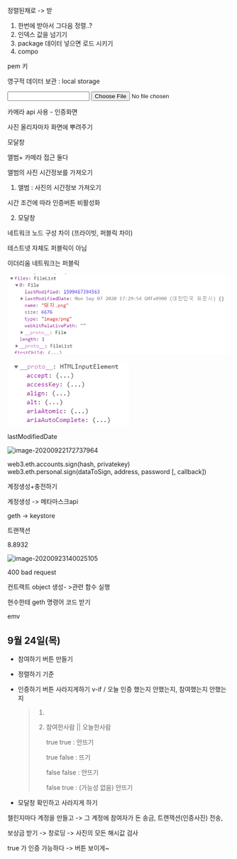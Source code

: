 정렬된채로 -> 받

1. 한번에 받아서 그다음 정렬..?
2. 인덱스 값을 넘기기
3. package  데이터 넣으면 로드 시키기
4. compo



pem 키

영구적 데이터 보관 : local storage

<form  enctype="multipart/form-data">
    <input id="desc" type="text" />
    <input id="image" type="file" />
</form>

카메라 api 사용 - 인증화면

사진 올리자마자 화면에 뿌려주기

모달창

앨범+ 카메라 접근 둘다

앨범의 사진 시간정보를 가져오기





1. 앨범 : 사진의 시간정보 가져오기

시간 조건에 따라 인증버튼 비활성화

2. 모달창



네트워크 노드 구성 차이 (프라이빗, 퍼블릭 차이)

테스트넷 자체도 퍼블릭이 아님

이더리움 네트워크는 퍼블릭

![image-20200922133530593](img/image-20200922133530593.png)

![image-20200922134157216](img/image-20200922134157216.png)



lastModifiedDate



![image-20200922172737964](C:\Users\multicampus\AppData\Roaming\Typora\typora-user-images\image-20200922172737964.png)

web3.eth.accounts.sign(hash, privatekey)
web3.eth.personal.sign(dataToSign, address, password [, callback])



계정생성+충전하기

계정생성 -> 메타마스크api 

geth -> keystore 

트랜잭션

8.8932



![image-20200923140025105](C:\Users\multicampus\AppData\Roaming\Typora\typora-user-images\image-20200923140025105.png)

400 bad request

컨트랙트 object 생성- >관련 함수 실행

현수한테 geth 명령어 코드 받기

emv



## 9월 24일(목)

* 참여하기 버튼 만들기

* 정렬하기 기준



* 인증하기 버튼 사라지게하기 v-if / 오늘 인증 했는지 안했는지, 참여했는지 안했는지

  > 1. 
  >
  > 2. 참여한사람 || 오늘한사람
  >
  >    true				true 			: 안뜨기
  >
  >    true				false			: 뜨기
  >
  >    false				false			: 안뜨기
  >
  >    false				true			: (가능성 없음) 안뜨기

* 모달창 확인하고 사라지게 하기



챌린지마다 계정을 만들고 -> 그 계정에 참여자가 돈 송금, 트랜잭션(인증사진) 전송, 

보상금 받기 -> 창로딩 -> 사진의 모든 해시값 검사





true 가 인증 가능하다 -> 버튼 보이게~
